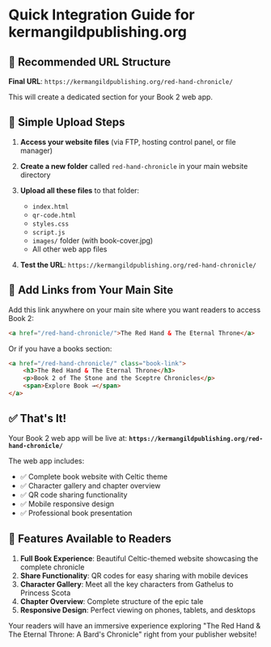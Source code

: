 # Quick Integration Guide for kermangildpublishing.org

## 🎯 **Recommended URL Structure**

**Final URL**: `https://kermangildpublishing.org/red-hand-chronicle/`

This will create a dedicated section for your Book 2 web app.

## 📁 **Simple Upload Steps**

1. **Access your website files** (via FTP, hosting control panel, or file manager)

2. **Create a new folder** called `red-hand-chronicle` in your main website directory

3. **Upload all these files** to that folder:
   - `index.html`
   - `qr-code.html`
   - `styles.css`
   - `script.js`
   - `images/` folder (with book-cover.jpg)
   - All other web app files

4. **Test the URL**: `https://kermangildpublishing.org/red-hand-chronicle/`

## 🔗 **Add Links from Your Main Site**

Add this link anywhere on your main site where you want readers to access Book 2:

```html
<a href="/red-hand-chronicle/">The Red Hand & The Eternal Throne</a>
```

Or if you have a books section:

```html
<a href="/red-hand-chronicle/" class="book-link">
    <h3>The Red Hand & The Eternal Throne</h3>
    <p>Book 2 of The Stone and the Sceptre Chronicles</p>
    <span>Explore Book →</span>
</a>
```

## ✅ **That's It!**

Your Book 2 web app will be live at:
**`https://kermangildpublishing.org/red-hand-chronicle/`**

The web app includes:
- ✅ Complete book website with Celtic theme
- ✅ Character gallery and chapter overview
- ✅ QR code sharing functionality
- ✅ Mobile responsive design
- ✅ Professional book presentation

## 📱 **Features Available to Readers**

1. **Full Book Experience**: Beautiful Celtic-themed website showcasing the complete chronicle
2. **Share Functionality**: QR codes for easy sharing with mobile devices
3. **Character Gallery**: Meet all the key characters from Gathelus to Princess Scota
4. **Chapter Overview**: Complete structure of the epic tale
5. **Responsive Design**: Perfect viewing on phones, tablets, and desktops

Your readers will have an immersive experience exploring "The Red Hand & The Eternal Throne: A Bard's Chronicle" right from your publisher website!